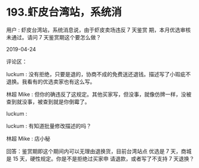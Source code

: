 # 193.虾皮台湾站，系统消

用户 : 虾皮台湾站，系统消息说，由于虾皮卖场违反 7 天鉴赏 期，本月优选审核未通过。请问 7 天鉴赏期这个要怎么做？

2019-04-24

评论区：

luckum : 没有拒绝，只要是退的，协商不成的免费送还退钱。描述写了小瑕疵不退换。我看有的优选卖家也有这么写。

林超 Mike : 但你的确违反了这规定。其他买家写，但没事，就像仿牌一样，没被查到就没事，被查到就是你倒霉了。

luckum :

luckum : 有知道批量修改描述的吗？

林超 Mike : 店小秘

回答：鉴赏期即这个期间内可以无理由退换货，目前台湾站点 优选是 7 天，商城是 15 天，硬性规定。你是不是拒绝过买家申 请退款，或者写了不支持 7 天退换？